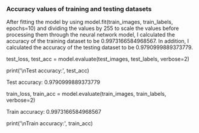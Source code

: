 ### Accuracy values of training and testing datasets

After fitting the model by using model.fit(train_images, train_labels, epochs=10) and
dividing the values by 255 to scale the values before processing them through the neural network model,
I calculated the accuracy of the training dataset to be 0.9973166584968567. In addition,
I calculated the accuracy of the testing dataset to be 0.9790999889373779. 

test_loss, test_acc = model.evaluate(test_images,  test_labels, verbose=2)

print('\nTest accuracy:', test_acc)

Test accuracy: 0.9790999889373779

train_loss, train_acc = model.evaluate(train_images,  train_labels, verbose=2)

Train accuracy: 0.9973166584968567

print('\nTrain accuracy:', train_acc)
